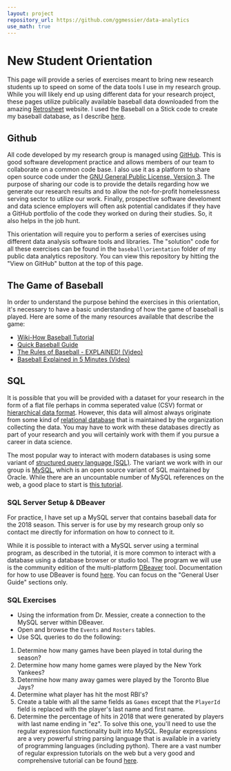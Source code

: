 ```yaml
---
layout: project
repository_url: https://github.com/ggmessier/data-analytics
use_math: true
---
```

# New Student Orientation

This page will provide a series of exercises meant to bring new research students up to speed on some of the data tools I use in my research group.  While you will likely end up using different data for your research project, these pages utilize publically available baseball data downloaded from the amazing [Retrosheet](http://www.retrosheet.org) website. I used the Baseball on a Stick code to create my baseball database, as I describe [here](data-baseball). 

## Github

All code developed by my research group is managed using [GitHub](http://github.com).  This is good software development practice and allows members of our team to collaborate on a common code base.  I also use it as a platform to share open source code under the [GNU General Public License, Version 3](https://www.gnu.org/licenses/gpl-3.0.en.html).  The purpose of sharing our code is to provide the details regarding how we generate our research results and to allow the not-for-profit homelessness serving sector to utilize our work.  Finally, prospective software develoment and data science employers will often ask potential candidates if they have a GitHub portfolio of the code they worked on during their studies.  So, it also helps in the job hunt.

This orientation will require you to perform a series of exercises using different data analysis software tools and libraries.  The "solution" code for all these exercises can be found in the `baseball\orientation` folder of my public data analytics repository.  You can view this repository by hitting the "View on GitHub" button at the top of this page.



## The Game of Baseball

In order to understand the purpose behind the exercises in this orientation, it's necessary to have a basic understanding of how the game of baseball is played.  Here are some of the many resources available that describe the game:

- [Wiki-How Baseball Tutorial](https://www.wikihow.com/Play-Baseball)
- [Quick Baseball Guide](https://www.tutorialspoint.com/baseball/baseball_quick_guide.htm)
- [The Rules of Baseball - EXPLAINED! (Video)](https://www.youtube.com/watch?v=skOsApsF0jQ)
- [Baseball Explained in 5 Minutes (Video)](https://www.youtube.com/watch?v=I8VGW0C_GO4)


## SQL

It is possible that you will be provided with a dataset for your research in the form of a flat file perhaps in comma seperated value (CSV) format or [hierarchical data format](https://en.wikipedia.org/wiki/Hierarchical_Data_Format).  However, this data will almost always originate from some kind of [relational database](https://en.wikipedia.org/wiki/Relational_database) that is maintained by the organization collecting the data.  You may have to work with these databases directly as part of your research and you will certainly work with them if you pursue a career in data science.

The most popular way to interact with modern databases is using some variant of  [structured query language (SQL)](https://en.wikipedia.org/wiki/SQL).  The variant we work with in our group is [MySQL](https://www.mysql.com/), which is an open source variant of SQL maintained by Oracle.  While there are an uncountable number of MySQL references on the web, a good place to start is [this tutorial](https://downloads.mysql.com/docs/mysql-tutorial-excerpt-5.5-en.pdf).

### SQL Server Setup & DBeaver

For practice, I have set up a MySQL server that contains baseball data for the 2018 season.  This server is for use by my research group only so contact me directly for information on how to connect to it.

While it is possible to interact with a MySQL server using a terminal program, as described in the tutorial, it is more common to interact with a database using a database browser or studio tool.  The program we will use is the community edition of the multi-platform [DBeaver](https://dbeaver.io) tool.  Documentation for how to use DBeaver is found [here](https://github.com/dbeaver/dbeaver/wiki).  You can focus on the "General User Guide" sections only.

### SQL Exercises

- Using the information from Dr. Messier, create a connection to the MySQL server within DBeaver.
- Open and browse the `Events` and `Rosters` tables.
- Use SQL queries to do the following:

1. Determine how many games have been played in total during the season?
1. Determine how many home games were played by the New York Yankees?
1. Determine how many away games were played by the Toronto Blue Jays?
1. Determine what player has hit the most RBI's? 
1. Create a table with all the same fields as `Games` except that the `PlayerId` field is replaced with the player's last name and first name.
1. Determine the percentage of hits in 2018 that were generated by players with last name ending in "ez".  To solve this one, you'll need to use the regular expression functionality built into MySQL.  Regular expressions are a very powerful string parsing language that is available in a variety of programming languages (including python).  There are a vast number of regular expression tutorials on the web but a very good and comprehensive tutorial can be found [here](https://www.princeton.edu/~mlovett/reference/Regular-Expressions.pdf).



